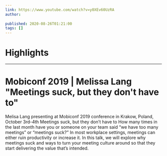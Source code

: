 ```yaml
---
link: https://www.youtube.com/watch?v=y0XEv60UzRA
author: 
   
published: 2020-08-26T01:21:00
tags: []
---
```

# Highlights


---
# Mobiconf 2019 | Melissa Lang "Meetings suck, but they don't have to"
Melisa Lang presenting at Mobiconf 2019 conference in Krakow, Poland, October 3rd-4th Meetings suck, but they don’t have to How many times in the last month have you or someone on your team said “we have too many meetings” or “meetings suck?” In most workplace settings, meetings can either ruin productivity or increase it. In this talk, we will explore why meetings suck and ways to turn your meeting culture around so that they start delivering the value that’s intended.